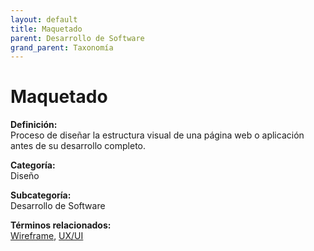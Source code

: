 ```yaml
---
layout: default
title: Maquetado
parent: Desarrollo de Software
grand_parent: Taxonomía
---
```


# Maquetado

**Definición:**  
Proceso de diseñar la estructura visual de una página web o aplicación antes de su desarrollo completo.

**Categoría:**  
Diseño

**Subcategoría:**  
Desarrollo de Software

**Términos relacionados:**  
[Wireframe](https://maleniski.github.io/diccionario-angl-tec-mx/docs/taxonomia/diseño/desarrollo-de-software/wireframe.html), [UX/UI](https://maleniski.github.io/diccionario-angl-tec-mx/docs/taxonomia/diseño/desarrollo-de-software/uxui.html)
